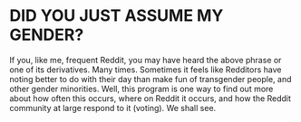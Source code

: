 DID YOU JUST ASSUME MY GENDER?
==============================

If you, like me, frequent Reddit, you may have heard the above phrase or one of its derivatives. Many times. 
Sometimes it feels like Redditors have noting better to do with their day than make fun of transgender people, and other gender minorities.
Well, this program is one way to find out more about how often this occurs, where on Reddit it occurs, and how the Reddit community at large
respond to it (voting). We shall see.
